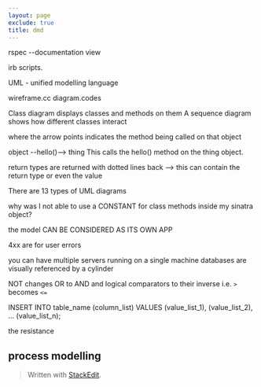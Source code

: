 ```yaml
---
layout: page
exclude: true
title: dmd
---
```


rspec --documentation view

irb scripts.

UML - unified modelling language

wireframe.cc
diagram.codes

Class diagram displays classes and methods on them
A sequence diagram shows how different classes interact

where the arrow points indicates the method being called on that object

object --hello()--> thing
This calls the hello() method on the thing object.

return types are returned with dotted lines back --> this can contain the return type or even the value

There are 13 types of UML diagrams


why was I not able to use a CONSTANT for class methods inside my sinatra object?

the model CAN BE CONSIDERED AS ITS OWN APP

4xx are for user errors

you can have multiple servers running on a single machine
databases are visually referenced by a cylinder


NOT changes OR to AND and logical comparators to their inverse i.e. `>` becomes `<=`

INSERT INTO table_name (column_list)
VALUES
    (value_list_1),
    (value_list_2),
    ...
    (value_list_n);

the resistance
## process modelling


> Written with [StackEdit](https://stackedit.io/).
<!--stackedit_data:
eyJoaXN0b3J5IjpbLTE5ODc2MjkzNCwtMTY0NDg0NzY5MCwtNj
Q5NjIwMDMzLC0yMDg1MDUxOTcxLC0yMDM1ODc5NDA2LC0xMTMy
ODQ2MTM3LDE4MDE1NzU3OTgsMTkxNjc5MTcyNSwtMTA5NDcyMz
k1MSwtMTMzMzQ4NDAxOV19
-->